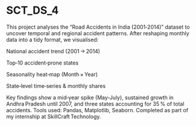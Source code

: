 # SCT_DS_4
This project analyses the “Road Accidents in India (2001‑2014)” dataset to uncover temporal and regional accident patterns. After reshaping monthly data into a tidy format, we visualised:

National accident trend (2001 → 2014)

Top‑10 accident‑prone states

Seasonality heat‑map (Month × Year)

State‑level time‑series & monthly shares

Key findings show a mid‑year spike (May‑July), sustained growth in Andhra Pradesh until 2007, and three states accounting for 35 % of total accidents. Tools used: Pandas, Matplotlib, Seaborn. Completed as part of my internship at SkillCraft Technology.
